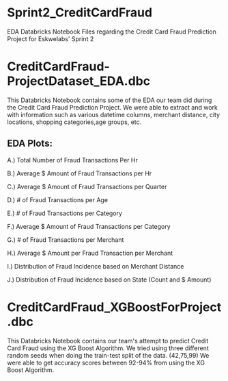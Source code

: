 # Sprint2_CreditCardFraud
EDA Databricks Notebook Files regarding the Credit Card Fraud Prediction Project for Eskwelabs' Sprint 2

# CreditCardFraud-ProjectDataset_EDA.dbc
This Databricks Notebook contains some of the EDA our team did during the Credit Card Fraud Prediction Project.
We were able to extract and work with information such as various datetime columns, merchant distance, city locations, shopping categories,age groups, etc.

## EDA Plots:
A.) Total Number of Fraud Transactions Per Hr

B.) Average $ Amount of Fraud Transactions per Hr

C.) Average $ Amount of Fraud Transactions per Quarter

D.) # of Fraud Transactions per Age

E.) # of Fraud Transactions per Category

F.) Average $ Amount of Fraud Transactions per Category

G.) # of Fraud Transactions per Merchant

H.) Average $ Amount per Fraud Transaction per Merchant

I.) Distribution of Fraud Incidence based on Merchant Distance

J.) Distribution of Fraud Incidence based on State (Count and $ Amount)

# CreditCardFraud_XGBoostForProject.dbc

This Databricks Notebook contains our team's attempt to predict Credit Card Fraud using the XG Boost Algorithm. We tried using three different random seeds when doing the train-test split of the data. (42,75,99) We were able to get accuracy scores between 92-94% from using the XG Boost Algorithm.
